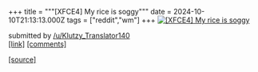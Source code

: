 +++
title = """[XFCE4] My rice is soggy"""
date = 2024-10-10T21:13:13.000Z
tags = ["reddit","wm"]
+++
[![[XFCE4] My rice is soggy ](https://b.thumbs.redditmedia.com/KgMXOiSeJ2etmrgcMqcplyKB1kyH_aMuRbVwplBS0co.jpg "[XFCE4] My rice is soggy ")](https://www.reddit.com/r/unixporn/comments/1g0tdy7/xfce4_my_rice_is_soggy/)

submitted by [/u/Klutzy\_Translator140](https://www.reddit.com/user/Klutzy_Translator140)  
[\[link\]](https://www.reddit.com/gallery/1g0tdy7) [\[comments\]](https://www.reddit.com/r/unixporn/comments/1g0tdy7/xfce4_my_rice_is_soggy/)

[[source]](https://www.reddit.com/r/unixporn/comments/1g0tdy7/xfce4_my_rice_is_soggy/)
